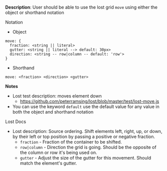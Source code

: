 __Description__: User should be able to use the lost grid `move` using either the object or shorthand notation

Notation
- Object
```
move: {
  fraction: <string || literal>
  gutter: <string || literal --> default: 30px>
  direction: <string -- row|column -- default: 'row'>
}
```
- Shorthand
```
move: <fraction> <direction> <gutter>
```

__Notes__

- Lost test description: moves element down
    + https://github.com/peterramsing/lost/blob/master/test/lost-move.js
- You can use the keyword `default` use the default value for any value in both the object and shorthand notation

Lost Docs
- Lost description: Source ordering. Shift elements left, right, up, or down, by their left or top position by passing a positive or negative fraction.
    + `fraction` - Fraction of the container to be shifted.
    + `row|column` - Direction the grid is going. Should be the opposite of the column or row it's being used on.
    + `gutter` - Adjust the size of the gutter for this movement. Should match the element's gutter.